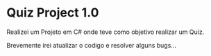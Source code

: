 # Quiz Project 1.0
Realizei um Projeto em C# onde teve como objetivo realizar um Quiz.

Brevemente irei atualizar o codigo e resolver alguns bugs...
